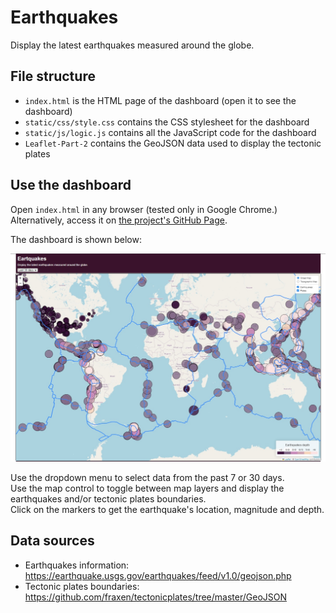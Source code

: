 # Earthquakes
Display the latest earthquakes measured around the globe.

## File structure
- `index.html` is the HTML page of the dashboard (open it to see the dashboard)
- `static/css/style.css` contains the CSS stylesheet for the dashboard
- `static/js/logic.js` contains all the JavaScript code for the dashboard
- `Leaflet-Part-2` contains the GeoJSON data used to display the tectonic plates

## Use the dashboard
Open `index.html` in any browser (tested only in Google Chrome.) Alternatively, access it on [the project's GitHub Page](https://benoitchamot.github.io/leaflet-challenge/).

The dashboard is shown below:

<img src="dashboard.jpg" width="600"/>

Use the dropdown menu to select data from the past 7 or 30 days.
<br/>Use the map control to toggle between map layers and display the earthquakes and/or tectonic plates boundaries.
<br/>Click on the markers to get the earthquake's location, magnitude and depth.

## Data sources
- Earthquakes information: https://earthquake.usgs.gov/earthquakes/feed/v1.0/geojson.php
- Tectonic plates boundaries: https://github.com/fraxen/tectonicplates/tree/master/GeoJSON
